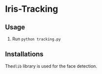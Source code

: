 # Iris-Tracking

## Usage 
1. Run `python tracking.py`

## Installations 
The`dlib` library is used for the face detection.

